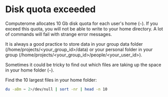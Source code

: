 # Disk quota exceeded

Computerome allocates 10 Gb disk quota for each user's home (`~`). If you exceed this quota, you will not be able to write to your home directory. A lot of commands will fail with strange error messages. 

It is always a good practice to store data in your group data folder (/home/projects/<your_group_id>/data) or your personal folder in your group (/home/projects/<your_group_id>/people/<your_user_id>).

Sometimes it could be tricky to find out which files are taking up the space in your home folder (`~`).


Find the 10 largest files in your home folder:

```bash
du -aBm ~ 2>/dev/null | sort -nr | head -n 10
```

